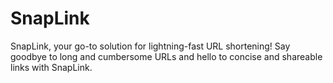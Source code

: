 # SnapLink
SnapLink, your go-to solution for lightning-fast URL shortening! Say goodbye to long and cumbersome URLs and hello to concise and shareable links with SnapLink.

